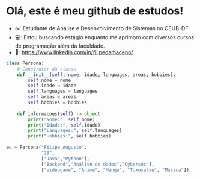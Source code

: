 # Olá, este é meu github de estudos!

- ☕: Estudante de Análise e Desenvolvimento de Sistemas no CEUB-DF
- 💻: Estou buscando estágio enquanto me aprimoro com diversos cursos de programação além da faculdade.
- 🔗: https://www.linkedin.com/in/filipedamaceno/


```python
class Persona:
    # Construtor da classe
    def __init__(self, nome, idade, languages, areas, hobbies):
        self.nome = nome
        self.idade = idade
        self.languages = languages
        self.areas = areas
        self.hobbies = hobbies
        
    def informacoes(self) -> object:
        print("Nome:", self.nome)
        print("Idade:", self.idade)
        print("Languages:", self.languages)
        print("Hobbies:", self.hobbies)
    
eu = Persona("Filipe Augusto",
             "29",
             ["Java","Python"],
             ["Backend","Análise de dados","Cybersec"],
             ["Videogame", "Anime", "Mangá", "Tokusatsu", "Música"])


```
  
